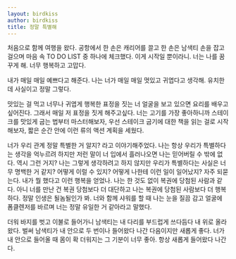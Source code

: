 ```yaml
---
layout: birdkiss
author: birdkiss
title: 정말 특별해
---
```


처음으로 함께 여행을 왔다. 공항에서 한 손은 캐리어를 끌고 한 손은 남색티 손을 잡고 걸으며 마음 속 TO DO LIST 중 하나에 체크했다. 이게 시작일 뿐이라니. 너는 나를 꿈꾸게 해. 너무 행복하고 고맙다.

내가 매일 매일 예쁘다고 해준다. 나는 너가 매일 매일 멋있고 귀엽다고 생각해. 유치한데 사실이고 정말 그렇다.

맛있는 걸 먹고 너무나 귀엽게 행복한 표정을 짓는 너 얼굴을 보고 있으면 요리를 배우고싶어진다. 그래서 매일 저 표정을 짓게 해주고싶다. 너는 고기를 가장 좋아하니까 스테이크를 맛있게 굽는 법부터 마스터해보자, 우선 스테이크 굽기에 대한 책을 읽는 걸로 시작해보자, 짧은 순간 안에 이런 류의 액션 계획을 세웠다.

너가 우리 관계 정말 특별한 거 알지? 라고 이야기해주었다. 나는 항상 우리가 특별하다는 생각을 억누르려 하지만 저런 말이 너 입에서 흘러나오면 나는 믿어버릴 수 밖에 없다. 역시 그런 거지? 나는 그렇게 생각하려고 하지 않지만 우리가 특별하다는 사실은 너무 명백한 거 같지? 어떻게 이럴 수 있지? 어떻게 나한테 이런 일이 일어났지? 자주 되묻는다. 내가 뭘 했다고 이런 행복을 얻었나. 나는 한 것도 없이 복권에 당첨된 사람과 같다. 아니 너를 만난 건 복권 당첨보다 더 대단하고 나는 복권에 당첨된 사람보다 더 행복하다. 정말 인생은 될놈될인가 봐. 너와 함께 샤워를 할 때 나는 눈을 질끔 감고 얼굴에 폼클렌저를 바르며 너는 정말 유일한 거 같아라고 말했다.

더워 바지를 벗고 이불로 들어가니 남색티는 내 다리를 부드럽게 쓰다듬다 내 위로 올라왔다. 벌써 남색티가 내 안으로 두 번이나 들어왔다 나간 다음이지만 새롭게 좋다. 너가 내 안으로 들어올 때 몸이 확 더워지는 그 기분이 너무 좋아. 항상 새롭게 들어왔다 나간다.
